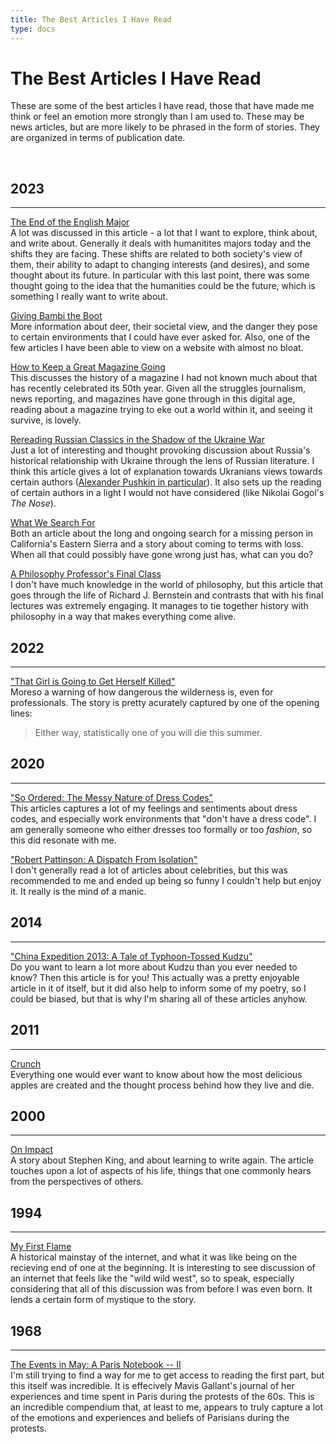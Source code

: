 ```yaml
---
title: The Best Articles I Have Read
type: docs
---
```


# The Best Articles I Have Read 

These are some of the best articles I have read, those that have made me think or feel an emotion
more strongly than I am used to. These may be news articles, but are more likely to be phrased in the
form of stories. They are organized in terms of publication date.

&nbsp;  

## 2023
___
[The End of the English Major](https://www.newyorker.com/magazine/2023/03/06/the-end-of-the-english-major?utm_source=pocket_saves)  
A lot was discussed in this article - a lot that I want to explore, think about, and write about. Generally it
deals with humanitites majors today and the shifts they are facing. These shifts are related to both society's view of them,
their ability to adapt to changing interests (and desires), and some thought about its future. In particular with this last
point, there was some thought going to the idea that the humanities could be the future, which is something I really want
to write about.

[Giving Bambi the Boot](https://hakaimagazine.com/features/giving-bambi-the-boot/?utm_source=pocket_saves)  
More information about deer, their societal view, and the danger they pose to certain environments that I could have ever 
asked for. Also, one of the few articles I have been able to view on a website with almost no bloat.

[How to Keep a Great Magazine Going](https://www.texasmonthly.com/the-stand-up-desk/how-texas-monthly-magazine-kept-publishing-50-year-anniversary/?utm_source=pocket_saves)  
This discusses the history of a magazine I had not known much about that has recently celebrated its 50th year. Given
all the struggles journalism, news reporting, and magazines have gone through in this digital age, reading about a 
magazine trying to eke out a world within it, and seeing it survive, is lovely.  

[Rereading Russian Classics in the Shadow of the Ukraine War](https://www.newyorker.com/magazine/2023/01/30/rereading-russian-classics-in-the-shadow-of-the-ukraine-war?utm_source=pocket_saves)  
Just a lot of interesting and thought provoking discussion about Russia's historical relationship with Ukraine
through the lens of Russian literature. I think this article gives a lot of explanation towards Ukranians views towards
certain authors ([Alexander Pushkin in particular](https://en.wikipedia.org/wiki/Demolition_of_monuments_to_Alexander_Pushkin_in_Ukraine)).
It also sets up the reading of certain authors in a light I would not have considered (like Nikolai Gogol's *The Nose*).

[What We Search For](http://www.alpinist.com/doc/web23w/wfeature-a80-full-value-what-we-search-for?utm_source=pocket_saves)  
Both an article about the long and ongoing search for a missing person in California's Eastern Sierra and a story about
coming to terms with loss. When all that could possibly have gone wrong just has, what can you do?  

[A Philosophy Professor's Final Class](https://www.newyorker.com/culture/annals-of-inquiry/a-philosophy-professors-final-class?utm_source=pocket_saves)  
I don't have much knowledge in the world of philosophy, but this article that goes through the life of Richard J.
Bernstein and contrasts that with his final lectures was extremely engaging. It manages to tie together history with
philosophy in a way that makes everything come alive.

## 2022
___
["That Girl is Going to Get Herself Killed"](https://longreads.com/2022/11/15/death-in-national-parks/)  
Moreso a warning of how dangerous the wilderness is, even for professionals. The story is pretty acurately captured
by one of the opening lines:
> Either way, statistically one of you will die this summer.  

## 2020
___
["So Ordered: The Messy Nature of Dress Codes"](https://dieworkwear.com/2020/08/13/so-ordered-the-messy-nature-of-dress-codes/)  
This articles captures a lot of my feelings and sentiments about dress codes, and especially work environments that 
"don't have a dress code". I am generally someone who either dresses too formally or too *fashion*, so this did 
resonate with me.  

["Robert Pattinson: A Dispatch From Isolation"](https://www.gq.com/story/robert-pattinson-on-batman-tenet-isolation-june-cover)  
I don't generally read a lot of articles about celebrities, but this was recommended to me and ended up being so funny
I couldn't help but enjoy it. It really is the mind of a manic.  

## 2014
___
["China Expedition 2013: A Tale of Typhoon-Tossed Kudzu"](https://nmnh.typepad.com/the_plant_press/2014/05/china-expedition-2013-a-tale-of-typhoon-tossed-kudzu-by-ashley-n-egan.html)  
Do you want to learn a lot more about Kudzu than you ever needed to know? Then this article is for you! This actually 
was a pretty enjoyable article in it of itself, but it did also help to inform some of my poetry, so I could be biased,
but that is why I'm sharing all of these articles anyhow.

## 2011
___  
[Crunch](https://www.newyorker.com/magazine/2011/11/21/crunch)  
Everything one would ever want to know about how the most delicious apples are created and the thought process
behind how they live and die.

## 2000
___
[On Impact](https://www.newyorker.com/magazine/2000/06/19/on-impact?intcid=inline_amp&utm_source=pocket_saves)    
A story about Stephen King, and about learning to write again. The article touches upon a lot of aspects of his life,
things that one commonly hears from the perspectives of others.

## 1994
___
[My First Flame](https://www.newyorker.com/magazine/1994/06/06/my-first-flame)   
A historical mainstay of the internet, and what it was like being on the recieving end of one at the beginning. It is
interesting to see discussion of an internet that feels like the "wild wild west", so to speak, especially considering 
that all of this discussion was from before I was even born. It lends a certain form of mystique to the story.

## 1968
___
[The Events in May: A Paris Notebook -- II](https://www.newyorker.com/magazine/1968/09/21/the-events-in-may-a-paris-notebook-ii)  
I'm still trying to find a way for me to get access to reading the first part, but this itself was incredible. It is
effecively Mavis Gallant's journal of her experiences and time spent in Paris during the protests of the 60s. This is an 
incredible compendium that, at least to me, appears to truly capture a lot of the emotions and experiences and beliefs
of Parisians during the protests.